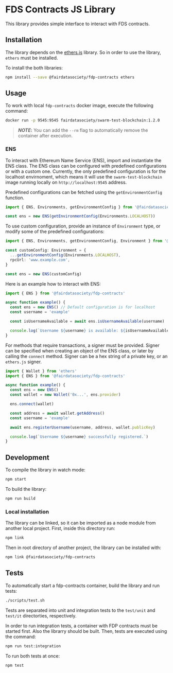 # FDS Contracts JS Library

This library provides simple interface to interact with FDS contracts.

## Installation

The library depends on the [ethers.js](https://github.com/ethers-io/ethers.js/) library. So in order to use
the library, `ethers` must be installed.

To install the both libraries:

```bash
npm install --save @fairdatasociety/fdp-contracts ethers
```

## Usage

To work with local `fdp-contracts` docker image, execute the following command:

```bash
docker run -p 9545:9545 fairdatasociety/swarm-test-blockchain:1.2.0
```

> **_NOTE_:** You can add the `--rm` flag to automatically remove the container after execution.

### ENS

To interact with Ethereum Name Service (ENS), import and instantiate the ENS class. The ENS class can be
configured with predefined configurations or with a custom one. Currently, the only predefined configuration
is for the localhost envirnoment, which means it will use the `swarm-test-blockchain` image running locally on
`http://localhost:9545` address.

Predefined configurations can be fetched using the `getEnvironmentConfig` function.

```typescript
import { ENS, Environments, getEnvironmentConfig } from '@fairdatasociety/fdp-contracts'

const ens = new ENS(getEnvironmentConfig(Environments.LOCALHOST))
```

To use custom configuration, provide an instance of `Environment` type, or modify some of the predefined
configurations:

```typescript
import { ENS, Environments, getEnvironmentConfig, Environment } from '@fairdatasociety/fdp-contracts'

const customConfig: Environment = {
  ...getEnvironmentConfig(Environments.LOCALHOST),
  rpcUrl: 'www.example.com',
}

const ens = new ENS(customConfig)
```

Here is an example how to interact with ENS:

```typescript
import { ENS } from '@fairdatasociety/fdp-contracts'

async function example() {
  const ens = new ENS() // Default configuration is for localhost
  const username = 'example'

  const isUsernameAvailable = await ens.isUsernameAvailable(username)

  console.log(`Username ${username} is available: ${isUsernameAvailable}`)
}
```

For methods that require transactions, a signer must be provided. Signer can be specified when creating an
object of the ENS class, or later by calling the `connect` method. Signer can be a hex string of a private
key, or an `ethers.js` signer.

```typescript
import { Wallet } from 'ethers'
import { ENS } from '@fairdatasociety/fdp-contracts'

async function example() {
  const ens = new ENS()
  const wallet = new Wallet('0x...', ens.provider)

  ens.connect(wallet)

  const address = await wallet.getAddress()
  const username = 'example'

  await ens.registerUsername(username, address, wallet.publicKey)

  console.log(`Username ${username} successfully registered.`)
}
```

## Development

To compile the library in watch mode:

```bash
npm start
```

To build the library:

```bash
npm run build
```

### Local installation

The library can be linked, so it can be imported as a node module from another local project. First, inside
this directory run:

```bash
npm link
```

Then in root directory of another project, the library can be installed with:

```bash
npm link @fairdatasociety/fdp-contracts
```

## Tests

To automatically start a fdp-contracts container, build the library and run tests:

```bash
./scripts/test.sh
```

Tests are separated into unit and integration tests to the `test/unit` and `test/it` directorties,
respectively.

In order to run integration tests, a container with FDP contracts must be started first. Also the librarry
should be built. Then, tests are executed using the command:

```bash
npm run test:integration
```

To run both tests at once:

```bash
npm test
```
